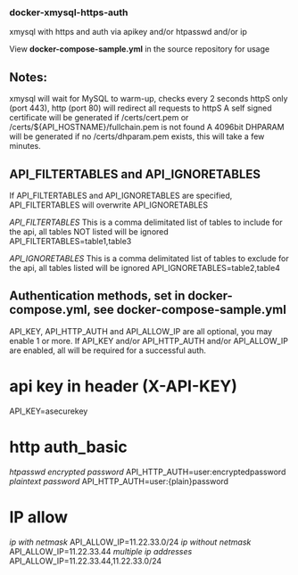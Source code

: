 ### docker-xmysql-https-auth
xmysql with https and auth via apikey and/or htpasswd and/or ip

View **docker-compose-sample.yml** in the source repository for usage

## Notes:
xmysql will wait for MySQL to warm-up, checks every 2 seconds
httpS only (port 443), http (port 80) will redirect all requests to httpS
A self signed certificate will be generated if /certs/cert.pem or /certs/${API_HOSTNAME}/fullchain.pem is not found
A 4096bit DHPARAM will be generated if no /certs/dhparam.pem exists, this will take a few minutes.

## API_FILTERTABLES and API_IGNORETABLES
If API_FILTERTABLES and API_IGNORETABLES are specified, API_FILTERTABLES will overwrite API_IGNORETABLES

*API_FILTERTABLES*
This is a comma delimitated list of tables to include for the api, all tables NOT listed will be ignored
API_FILTERTABLES=table1,table3

*API_IGNORETABLES*
This is a comma delimitated list of tables to exclude for the api, all tables listed will be ignored
API_IGNORETABLES=table2,table4

## Authentication methods, set in docker-compose.yml, see docker-compose-sample.yml
API_KEY, API_HTTP_AUTH and API_ALLOW_IP are all optional, you may enable 1 or more.
If API_KEY and/or API_HTTP_AUTH and/or API_ALLOW_IP are enabled, all will be required for a successful auth.

# api key in header (X-API-KEY)
API_KEY=asecurekey

# http auth_basic
*htpasswd encrypted password*
API_HTTP_AUTH=user:encryptedpassword
*plaintext password*
API_HTTP_AUTH=user:{plain}password

# IP allow
*ip with netmask*
API_ALLOW_IP=11.22.33.0/24
*ip without netmask*
API_ALLOW_IP=11.22.33.44
*multiple ip addresses*
API_ALLOW_IP=11.22.33.44,11.22.33.0/24
